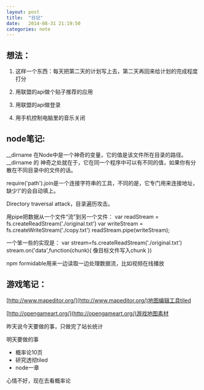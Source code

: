 ```yaml
---
layout: post
title:  "日记"
date:   2014-08-31 21:19:50
categories: note
---
```

## 想法：

1. 这样一个东西：每天把第二天的计划写上去，第二天再回来给计划的完成程度打分

2. 用联盟的api做个贴子推荐的应用

3. 用联盟的api做登录

4. 用手机控制电脑里的音乐关闭

## node笔记:

__dirname 在Node中是一个神奇的变量，它的值是该文件所在目录的路径。 __dirname 的
神奇之处就在于，它在同一个程序中可以有不同的值，如果你有分散在不同目录中的文件的话。

require('path').join是一个连接字符串的工具，不同的是，它专门用来连接地址，缺少’/'的会自动填上。

Directory traversal attack，目录遍历攻击。

用pipe把数据从一个文件“流”到另一个文件：
var readStream = fs.createReadStream('./original.txt')
var writeStream = fs.createWriteStream('./copy.txt')
readStream.pipe(writeStream);

一个笨一些的实现是：
var stream=fs.createReadStream('./original.txt')
stream.on('data',function(chunk){
	像目标文件写入chunk
})

npm formidable用来一边读取一边处理数据流，比如视频在线播放


## 游戏笔记：

[http://www.mapeditor.org/](http://www.mapeditor.org/)地图编辑工具tiled

[http://opengameart.org/](http://opengameart.org/)游戏地图素材

昨天说今天要做的事，只做完了站长统计

明天要做的事

* 概率论10页
* 研究透彻tiled
* node一章

心情不好，现在去看概率论
